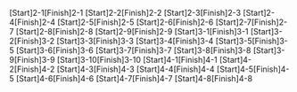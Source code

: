[Start]2-1[Finish]2-1
[Start]2-2[Finish]2-2
[Start]2-3[Finish]2-3
[Start]2-4[Finish]2-4
[Start]2-5[Finish]2-5
[Start]2-6[Finish]2-6
[Start]2-7[Finish]2-7
[Start]2-8[Finish]2-8
[Start]2-9[Finish]2-9
[Start]3-1[Finish]3-1
[Start]3-2[Finish]3-2
[Start]3-3[Finish]3-3
[Start]3-4[Finish]3-4
[Start]3-5[Finish]3-5
[Start]3-6[Finish]3-6
[Start]3-7[Finish]3-7
[Start]3-8[Finish]3-8
[Start]3-9[Finish]3-9
[Start]3-10[Finish]3-10
[Start]4-1[Finish]4-1
[Start]4-2[Finish]4-2
[Start]4-3[Finish]4-3
[Start]4-4[Finish]4-4
[Start]4-5[Finish]4-5
[Start]4-6[Finish]4-6
[Start]4-7[Finish]4-7
[Start]4-8[Finish]4-8
